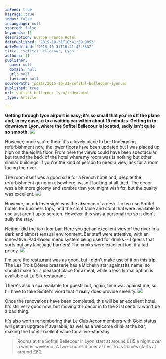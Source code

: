 ```yaml
---
inFeed: true
hasPage: true
inNav: false
inLanguage: null
starred: false
keywords: []
description: Europe France Hotel
datePublished: '2015-10-31T10:41:59.985Z'
dateModified: '2015-10-31T10:41:43.683Z'
title: 'Sofitel Bellecour, Lyon.'
authors: []
publisher:
  name: null
  domain: null
  url: null
  favicon: null
sourcePath: _posts/2015-10-31-sofitel-bellecour-lyon.md
published: true
url: sofitel-bellecour-lyon/index.html
_type: Article

---
```

**Getting through Lyon airport is easy; it's so small that you're off the plane and, in my case, in to a waiting car within about 15 minutes. Getting in to downtown Lyon, where the Sofitel Bellecour is located, sadly isn't quite so smooth.**
![](https://the-grid-user-content.s3-us-west-2.amazonaws.com/b6ec5cd9-ad2a-4ed2-a482-8c885be0223b.jpg)

However, once you're there it's a lovely place to be. Undergoing refurbishment now, the lower floors have been updated but I was placed up high on the eighth floor. From here the views could have been spectacular, but round the back of the hotel where my room was is nothing but other similar buildings. If you're the kind of person to need a view, ask for a room facing the river.

The room itself was a good size for a French hotel and, despite the refurbishment going on elsewhere, wasn't looking at all tired. The decor was a bit more gloomy and sombre than you might wish for, but the quality was excellent.
![](https://the-grid-user-content.s3-us-west-2.amazonaws.com/ae902f55-f5c1-4cbc-b5fd-92bde0b398fe.jpg)

However, an odd oversight was the absence of a desk. I often use Sofitel hotels for business trips, and the small table and stool that were available to use just aren't up to scratch. However, this was a personal trip so it didn't sully the stay.

Neither did the top floor bar. Here you get an excellent view of the river in a dark and almost sensual environment. Bar staff were attentive, with an innovative iPad-based menu system being used for drinks -- I guess that sorts out any language barriers! The drinks were excellent too, if a tad pricey.
![](https://the-grid-user-content.s3-us-west-2.amazonaws.com/7ab6d7a9-218f-4a24-9e03-a55b1da8d979.jpg)

I'm sure the restaurant was as good, but I didn't make use of it on this trip. The Les Trois Dômes brasserie has a Michelin star against its name, so should make for a pleasant place for a meal, while a less formal option is available at Le Silk restaurant.

There's also a spa available for guests but, again, time was against me, so I'll have to take Sofitel's word that it really does provide serenity.
![](https://the-grid-user-content.s3-us-west-2.amazonaws.com/7e6462fe-b799-43ca-a631-e7072115c1c4.jpg)

Once the renovations have been completed, this will be an excellent hotel. It's still very good now, but moving the decor in to the 21st century won't be a bad thing.

It's also worth remembering that Le Club Accor members with Gold status will get an upgrade if available, as well as a welcome drink at the bar, making the hotel excellent value for a five-star stay.

> Rooms at the Sofitel Bellecour in Lyon start at around £115 a night over a winter weekend. A two-course dinner at Les Trois Dômes starts at around £60\.